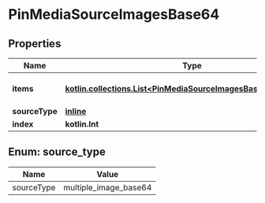 
# PinMediaSourceImagesBase64

## Properties
Name | Type | Description | Notes
------------ | ------------- | ------------- | -------------
**items** | [**kotlin.collections.List&lt;PinMediaSourceImagesBase64ItemsInner&gt;**](PinMediaSourceImagesBase64ItemsInner.md) | Array with image objects. | 
**sourceType** | [**inline**](#SourceType) |  |  [optional]
**index** | **kotlin.Int** |  |  [optional]


<a id="SourceType"></a>
## Enum: source_type
Name | Value
---- | -----
sourceType | multiple_image_base64



